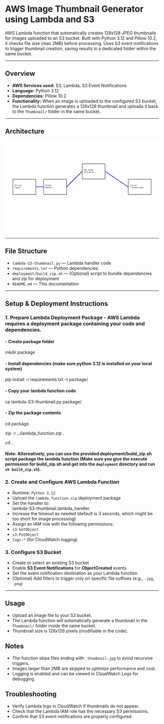 # AWS Image Thumbnail Generator using Lambda and S3

AWS Lambda function that automatically creates 128x128 JPEG thumbnails for images uploaded to an S3 bucket. Built with Python 3.12 and Pillow 10.2, it checks file size (max 2MB) before processing. Uses S3 event notifications to trigger thumbnail creation, saving results in a dedicated folder within the same bucket.

---

## Overview

- **AWS Services used:** S3, Lambda, S3 Event Notifications
- **Language:** Python 3.12
- **Dependencies:** Pillow 10.2
- **Functionality:** When an image is uploaded to the configured S3 bucket, the Lambda function generates a 128x128 thumbnail and uploads it back to the `Thumbnail/` folder in the same bucket.

---

## Architecture

![Architecture Diagram](aws_thumbnail_architecture.png)

---

## File Structure

- `lambda-S3-thumbnail.py` — Lambda handler code
- `requirements.txt` — Python dependencies
- `deployment/build_zip.sh` — (Optional) script to bundle dependencies and zip for deployment
- `README.md` — This documentation

---

## Setup & Deployment Instructions

### 1. Prepare Lambda Deployment Package - AWS Lambda requires a deployment package containing your code and dependencies.

#### - Create package folder
mkdir package

#### - Install dependencies (make sure python 3.12 is installed on your local system)
pip install -r requirements.txt -t package/

#### - Copy your lambda function code
cp lambda-S3-thumbnail.py package/

#### - Zip the package contents
cd package

zip -r ../lambda_function.zip .

cd ..

#### Note: Alternatively, you can use the provided deployment/build_zip.sh script package the lambda function (Make sure you give the execute permission for build_zip.sh and get into the `deployment` directory and run `sh build_zip.sh`).


### 2. Create and Configure AWS Lambda Function
- Runtime: `Python 3.12`
- Upload the `lambda_function.zip` deployment package
- Set the handler to:  
  lambda-S3-thumbnail.lambda_handler    
- Increase the timeout as needed (default is 3 seconds, which might be too short for image processing)
- Assign an IAM role with the following permissions:
- `s3:GetObject`
- `s3:PutObject`
- `logs:*` (for CloudWatch logging)


### 3. **Configure S3 Bucket**

- Create or select an existing S3 bucket
- Enable **S3 Event Notifications** for **ObjectCreated** events
- Set the event notification destination as your Lambda function
- (Optional) Add filters to trigger only on specific file suffixes (e.g., `.jpg`, `.png`)

---

## Usage

- Upload an image file to your S3 bucket.
- The Lambda function will automatically generate a thumbnail in the `Thumbnail/` folder inside the same bucket.
- Thumbnail size is 128x128 pixels (modifiable in the code).

## Notes

- The function skips files ending with `_thumbnail.jpg` to avoid recursive triggers.
- Images larger than 2MB are skipped to optimize performance and cost.
- Logging is enabled and can be viewed in CloudWatch Logs for debugging.

## Troubleshooting

- Verify Lambda logs in CloudWatch if thumbnails do not appear.
- Check that the Lambda IAM role has the necessary S3 permissions.
- Confirm that S3 event notifications are properly configured.
